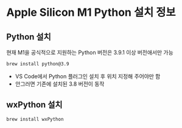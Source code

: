 # Apple Silicon M1 Python 설치 정보

## Python 설치

현재 M1을 공식적으로 지원하는 Python 버전은 3.9.1 이상 버전애서만 가능

```zsh
brew install python@3.9
```

- VS Code에서 Python 플러그인 설치 후 위치 지정해 주어야만 함
- 안그러면 기존에 설치된 3.8 버전이 동작

## wxPython 설치

```zsh
brew install wxPython
```
